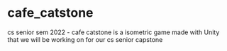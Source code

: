 # cafe_catstone
 cs senior sem 2022 - cafe catstone is a isometric game made with Unity that we will be working on for our cs senior capstone
